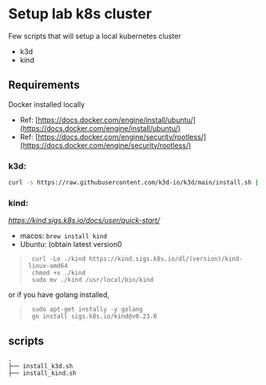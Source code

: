 # Setup lab k8s cluster 

Few scripts that will setup a local kubernetes cluster
- k3d
- kind 


## Requirements

Docker installed locally

- Ref:  [https://docs.docker.com/engine/install/ubuntu/](https://docs.docker.com/engine/install/ubuntu/)
- Ref:  [https://docs.docker.com/engine/security/rootless/](https://docs.docker.com/engine/security/rootless/)

### k3d:
```bash
curl -s https://raw.githubusercontent.com/k3d-io/k3d/main/install.sh | bash
```
### kind: 
_https://kind.sigs.k8s.io/docs/user/quick-start/_

-   macos:  `brew install kind`
-   Ubuntu: (obtain latest version0

>      curl -Lo ./kind https://kind.sigs.k8s.io/dl/(version)/kind-linux-amd64
>      chmod +x ./kind
>      sudo mv ./kind /usr/local/bin/kind
or if you have golang installed, 
>      sudo apt-get instally -y golang
>      go install sigs.k8s.io/kind@v0.23.0

## scripts
```
.
├── install_k3d.sh
├── install_kind.sh
```
